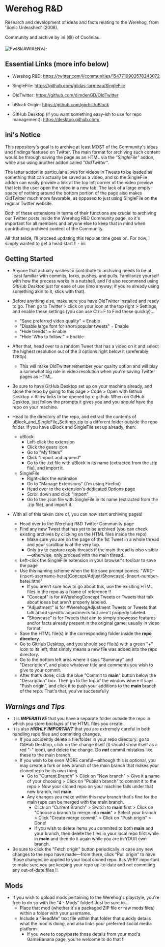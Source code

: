 # Werehog R&D
Research and development of ideas and facts relating to the Werehog, from 'Sonic Unleashed' (2008).

Community and archive by ini (🟣) of Cooliniau.

![FwI8kIAWIAENVJ-](https://github.com/Cooliniau/WerehogRD/assets/161521900/a47ed4e8-0298-45b3-99bd-622a958dce51)


## **Essential Links (more info below)**

- Werehog R&D: https://twitter.com/i/communities/1547719903578243072

- SingleFile: https://github.com/gildas-lormeau/SingleFile

- OldTwitter: https://github.com/dimdenGD/OldTwitter

- uBlock Origin: https://github.com/gorhill/uBlock

- GitHub Desktop (if you want something easy-ish to use for repo management): https://desktop.github.com/

## **ini's Notice**

This repository's goal is to archive at least MOST of the Community's ideas and findings featured on Twitter. 
The main format for archiving such content would be through saving the page as an HTML via the *"SingleFile"* addon, while also using another addon called *"OldTwitter"*.

The latter addon in particular allows for videos in Tweets to be loaded as something that can actually be saved as a video, and so the SingleFile addon can easily provide a link at the top left corner of the video preview that lets the user open the video in a new tab. The lack of a large empty space of nothing around the bottom portion of the page also makes OldTwitter much more favorable, as opposed to just using SingleFile on the regular Twitter website.

Both of these extensions in terms of their functions are crucial to archiving our Twitter posts inside the Werehog R&D Community page, so it's important for all members and anyone else to keep that in mind when contributing archived content of the Community.

All that aside, I'll proceed updating this repo as time goes on. For now, I simply wanted to get a head start !! - ini

##  **Getting Started**

- Anyone that actually wishes to contribute to archiving needs to be at least familiar with commits, forks, pushes, and pulls. Familiarize yourself with how the process works in a nutshell, and I'd also recommend using *GitHub Desktop* just for ease of use (imo anyway; if you're already using something akin to it, stick with that).

- Before anything else, make sure you have OldTwitter installed and ready to go. Then go to Twitter > click on your icon at the top right > Settings, and enable these settings (you can use Ctrl+F to Find these quickly)...
  - "Save preferred video quality" = Enable
  - "Disable large font for short/popular tweets" = Enable
  - "Hide trends" = Enable
  - "Hide 'Who to follow'" = Enable
- After that, head over to a random Tweet that has a video on it and select the highest resolution out of the 3 options right below it (preferably 1280p).
  - This will make OldTwitter remember your quality option and will play a somewhat big role in video resolution when you're saving Twitter pages as HTML.

- Be sure to have GitHub Desktop set up on your machine already, and clone the repo by going to this page > Code > Open with Github Desktop > Allow links to be opened by x-github. When on GitHub Desktop, just follow the prompts it gives you and you *should* have the repo on your machine.

- Head to the directory of the repo, and extract the contents of uBlock_and_SingleFile_Settings.zip to a different folder outside the repo folder. If you have uBlock and SingleFile set up already, then:
  - uBlock:
    - Left-click the extension
    - Click the gears icon
    - Go to "My filters"
    - Click "Import and append"
    - Go to the .txt file with uBlock in its name (extracted from the .zip file), and import it.
  - SingleFile
    - Right-click the extension
    - Go to "Manage Extensions" (I'm using Firefox)
    - Head over to the extension's dedicated Options page
    - Scroll down and click "Import"
    - Go to the .json file with SingleFile in its name (extracted from the .zip file), and import it.

- With all of this taken care of, you can *now* start archiving pages!
  - Head over to the Werehog R&D Twitter Community page
  - Find any new Tweet that has yet to be archived (you can check existing archives by clicking on the HTML files inside the repo)
    - Make sure you are on the page of the 1st Tweet in a whole thread and your scrollbar is at the very top.
    - Only try to capture reply threads if the main thread is *also* visible—otherwise, only proceed with the main thread.
  - Left-click the SingleFile extension in your browser's toolbar to save the page
  - Use this naming scheme when the file save prompt comes: "WRD-(insert-username-here)(Concept/Adjust/Showcase)-(insert-number-here).html"
    - If you aren't sure how to go about this, use the exisiting HTML files in the repo as a frame of reference !!
    - "Concept" is for #WerehogConcept Tweets or Tweets that talk about ideas but aren't properly labeled.
    - "Adjustment" is for #WerehogAdjustment Tweets or Tweets that talk about specific adjustments but aren't properly labeled.
    - "Showcase" is for Tweets that aim to simply showcase features and/or facts already present in the original game; usually in video format.
  - Save the HTML file(s) in the corresponding folder inside the **repo directory**.
  - Go to GitHub Desktop, and you should see file(s) with a green "+" icon to its left; that simply means a new file was added into the repo directory.
  - Go to the bottom left area where it says "Summary" and "Description", and place whatever title and comments you wish to give to your commit.
  - After that's done, click the blue "Commit to **main**" button below the "Description" box. Then go to the top of the window where it says "Push origin", and click it to push your additions to the **main** branch of the repo. That's that, you've successfully

## *Warnings and Tips*
- It is ***IMPERATIVE*** that you have a separate folder outside the repo in which you store *backups* of the HTML files you create.
- It is also ***HIGHLY IMPORTANT*** that you are extremely careful in both handling repo files and commiting changes.
  - If you accidently delete a file/folder in your repo directory: go to GitHub Desktop, click on the change itself (it should show itself as a red "-" icon), and delete the change. Do ***not*** commit mistakes like these to the main branch.
  - If you wish to be even MORE careful—although this is optional, you may create a fork or new branch of the main branch that makes your cloned repo be its own thing.
    - Go to "Current Branch" > Click on "New branch" > Give it a name of your choosing > Click on "Publish branch" to commit it to the repo > Now your cloned repo on your machine falls under that new branch, not **main**.
    - Any changes you make within this new branch that's fine for the main repo can be merged with the main branch.
      - Click on "Current Branch" > Switch to **main** first > Click on "Choose a branch to merge into **main**" > Select your branch > Click "Create merge commit" > Click on "Push origin" > Done!
      - If you wish to delete items you commited to both **main** and your branch, then delete the files in your local repo first while in **main** and then do it again while you are in YOUR own branch.
- Be sure to click the "Fetch origin" button periodically in case any new changes to the repo have made—from there, click "Pull origin" to have those changes be applied to your local cloned repo. It is VERY important to make sure you are keeping your repo up-to-date and not commiting any out-of-date files !!

## Mods
- If you wish to upload mods pertaining to the Werehog's playstyle, you're free to do so with the "4 - Mods" folder! Just be sure to...
  - Place that mod (whether it's a packaged ZIP file or raw mods files) within a folder with your username.
  - Include a "ReadMe" text file within that folder that quickly details what the mod is doing, and also links your preferred social media platform
    - If you were to copy/paste those details from your mod's GameBanana page, you're welcome to do that !!
